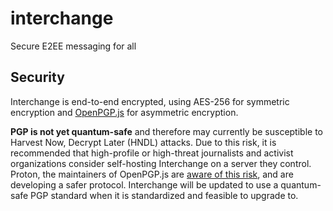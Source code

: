 # interchange
Secure E2EE messaging for all

## Security
Interchange is end-to-end encrypted, using AES-256 for symmetric encryption and [OpenPGP.js](https://openpgpjs.org/) for asymmetric encryption.

**PGP is not yet quantum-safe** and therefore may currently be susceptible to Harvest Now, Decrypt Later (HNDL) attacks. Due to this risk, it is recommended that high-profile or high-threat journalists and activist organizations consider self-hosting Interchange on a server they control. Proton, the maintainers of OpenPGP.js are [aware of this risk](https://proton.me/blog/post-quantum-encryption), and are developing a safer protocol. Interchange will be updated to use a quantum-safe PGP standard when it is standardized and feasible to upgrade to.
